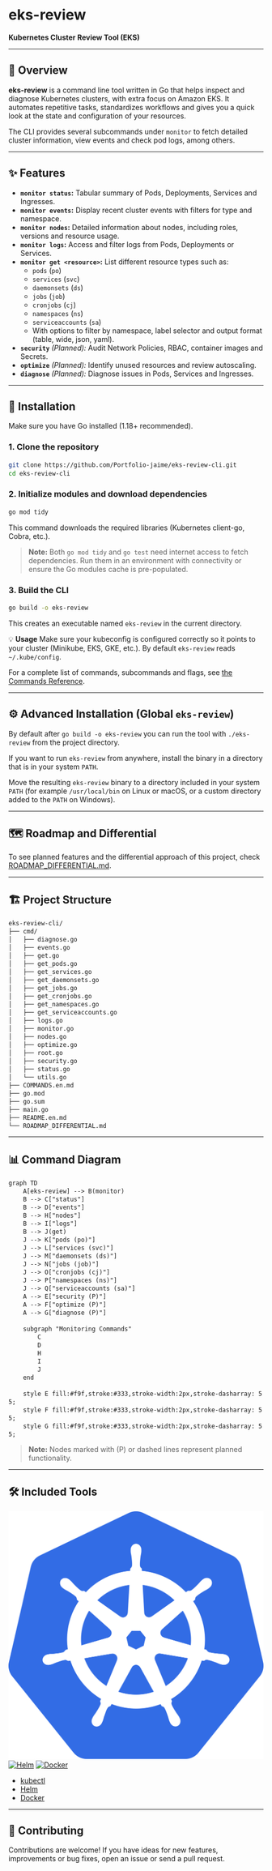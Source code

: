 # eks-review

**Kubernetes Cluster Review Tool (EKS)**

---

## 📖 Overview

**eks-review** is a command line tool written in Go that helps inspect and diagnose Kubernetes clusters, with extra focus on Amazon EKS. It automates repetitive tasks, standardizes workflows and gives you a quick look at the state and configuration of your resources.

The CLI provides several subcommands under `monitor` to fetch detailed cluster information, view events and check pod logs, among others.

---

## ✨ Features

- **`monitor status`:** Tabular summary of Pods, Deployments, Services and Ingresses.
- **`monitor events`:** Display recent cluster events with filters for type and namespace.
- **`monitor nodes`:** Detailed information about nodes, including roles, versions and resource usage.
- **`monitor logs`:** Access and filter logs from Pods, Deployments or Services.
- **`monitor get <resource>`:** List different resource types such as:
    - `pods` (`po`)
    - `services` (`svc`)
    - `daemonsets` (`ds`)
    - `jobs` (`job`)
    - `cronjobs` (`cj`)
    - `namespaces` (`ns`)
    - `serviceaccounts` (`sa`)
    - With options to filter by namespace, label selector and output format (table, wide, json, yaml).
- **`security`** *(Planned):* Audit Network Policies, RBAC, container images and Secrets.
- **`optimize`** *(Planned):* Identify unused resources and review autoscaling.
- **`diagnose`** *(Planned):* Diagnose issues in Pods, Services and Ingresses.

---

## 🚀 Installation

Make sure you have Go installed (1.18+ recommended).

### 1. Clone the repository

```bash
git clone https://github.com/Portfolio-jaime/eks-review-cli.git
cd eks-review-cli
```

### 2. Initialize modules and download dependencies

```bash
go mod tidy
```

This command downloads the required libraries (Kubernetes client-go, Cobra, etc.).

> **Note:** Both `go mod tidy` and `go test` need internet access to fetch dependencies. Run them in an environment with connectivity or ensure the Go modules cache is pre-populated.

### 3. Build the CLI

```bash
go build -o eks-review
```

This creates an executable named `eks-review` in the current directory.

💡 **Usage**
Make sure your kubeconfig is configured correctly so it points to your cluster (Minikube, EKS, GKE, etc.). By default `eks-review` reads `~/.kube/config`.

For a complete list of commands, subcommands and flags, see [the Commands Reference](./COMMANDS.en.md).

---

## ⚙️ Advanced Installation (Global `eks-review`)

By default after `go build -o eks-review` you can run the tool with `./eks-review` from the project directory.

If you want to run `eks-review` from anywhere, install the binary in a directory that is in your system `PATH`.

Move the resulting `eks-review` binary to a directory included in your system `PATH` (for example `/usr/local/bin` on Linux or macOS, or a custom directory added to the `PATH` on Windows).

---

## 🗺️ Roadmap and Differential

To see planned features and the differential approach of this project, check [ROADMAP_DIFFERENTIAL.md](./ROADMAP_DIFFERENTIAL.md).

---

## 🏗️ Project Structure

```
eks-review-cli/
├── cmd/
│   ├── diagnose.go
│   ├── events.go
│   ├── get.go
│   ├── get_pods.go
│   ├── get_services.go
│   ├── get_daemonsets.go
│   ├── get_jobs.go
│   ├── get_cronjobs.go
│   ├── get_namespaces.go
│   ├── get_serviceaccounts.go
│   ├── logs.go
│   ├── monitor.go
│   ├── nodes.go
│   ├── optimize.go
│   ├── root.go
│   ├── security.go
│   ├── status.go
│   └── utils.go
├── COMMANDS.en.md
├── go.mod
├── go.sum
├── main.go
├── README.en.md
└── ROADMAP_DIFFERENTIAL.md
```

---

## 📊 Command Diagram

```mermaid
graph TD
    A[eks-review] --> B(monitor)
    B --> C["status"]
    B --> D["events"]
    B --> H["nodes"]
    B --> I["logs"]
    B --> J(get)
    J --> K["pods (po)"]
    J --> L["services (svc)"]
    J --> M["daemonsets (ds)"]
    J --> N["jobs (job)"]
    J --> O["cronjobs (cj)"]
    J --> P["namespaces (ns)"]
    J --> Q["serviceaccounts (sa)"]
    A --> E["security (P)"]
    A --> F["optimize (P)"]
    A --> G["diagnose (P)"]

    subgraph "Monitoring Commands"
        C
        D
        H
        I
        J
    end

    style E fill:#f9f,stroke:#333,stroke-width:2px,stroke-dasharray: 5 5;
    style F fill:#f9f,stroke:#333,stroke-width:2px,stroke-dasharray: 5 5;
    style G fill:#f9f,stroke:#333,stroke-width:2px,stroke-dasharray: 5 5;
```

> **Note:** Nodes marked with (P) or dashed lines represent planned functionality.

---

## 🛠️ Included Tools

[![kubectl](https://raw.githubusercontent.com/kubernetes/kubernetes/master/logo/logo.png)](https://kubernetes.io/docs/reference/kubectl/)
[![Helm](https://raw.githubusercontent.com/helm/helm/main/docs/static/img/helm.svg)](https://helm.sh/)
[![Docker](https://www.docker.com/wp-content/uploads/2022/03/Moby-logo.png)](https://www.docker.com/)

- [kubectl](https://kubernetes.io/docs/reference/kubectl/)
- [Helm](https://helm.sh/)
- [Docker](https://www.docker.com/)

---

## 🤝 Contributing

Contributions are welcome! If you have ideas for new features, improvements or bug fixes, open an issue or send a pull request.
